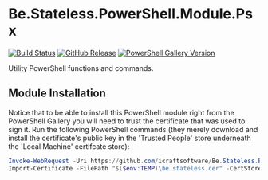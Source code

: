 # Be.Stateless.PowerShell.Module.Psx

[![Build Status](https://dev.azure.com/icraftsoftware/be.stateless/_apis/build/status/Be.Stateless.PowerShell.Module.Psx%20Manual%20Release?branchName=master)](https://dev.azure.com/icraftsoftware/be.stateless/_build/latest?definitionId=22&branchName=master)
[![GitHub Release](https://img.shields.io/github/v/release/icraftsoftware/Be.Stateless.PowerShell.Module.Psx)](https://github.com/icraftsoftware/Be.Stateless.PowerShell.Module.Psx/releases/latest)
[![PowerShell Gallery Version](https://img.shields.io/powershellgallery/v/Psx.svg?style=flat)](https://www.powershellgallery.com/packages/Psx/)

Utility PowerShell functions and commands.

## Module Installation

Notice that to be able to install this PowerShell module right from the PowerShell Gallery you will need to trust the certificate that was used to sign it. Run the following PowerShell commands (they merely download and install the certificate's public key in the 'Trusted People' store underneath the 'Local Machine' certifcate store):

```PowerShell
Invoke-WebRequest -Uri https://github.com/icraftsoftware/Be.Stateless.Build.Scripts/raw/master/be.stateless.cer -OutFile "$($env:TEMP)\be.stateless.cer"
Import-Certificate -FilePath "$($env:TEMP)\be.stateless.cer" -CertStoreLocation Cert:\LocalMachine\TrustedPeople\
```
